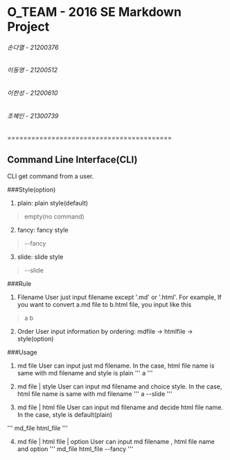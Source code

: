 # O_TEAM - 2016 SE Markdown Project
###### 손다열 - 21200376
###### 이동영 - 21200512
###### 이한성 - 21200610
###### 조혜인 - 21300739
=========================================

## Command Line Interface(CLI)
CLI get command from a user. 

###Style(option)
1. plain: plain style(default)
> empty(no command)

2. fancy: fancy style
> --fancy

3. slide: slide style
> --slide

###Rule
1. Filename
User just input filename except '.md' or '.html'. 
For example, If you want to convert a.md file to b.html file, you input like this
> a b

2. Order
User input information by ordering: mdfile -> htmlfile -> style(option)


###Usage
1. md file
User can input just md filename. In the case, html file name is same with md filename and style is plain
 '''
  a 
 '''

2. md file | style
User can input md filename and choice style. In the case, html file name is same with md filename
 '''
  a --slide
 '''

3. md file | html file
User can input md filename and decide html file name. In the case, style is default(plain)

 '''
  md_file html_file
 '''

4. md file | html file | option
User can input md filename , html file name and option
 '''
  md_file html_file --fancy
 '''
